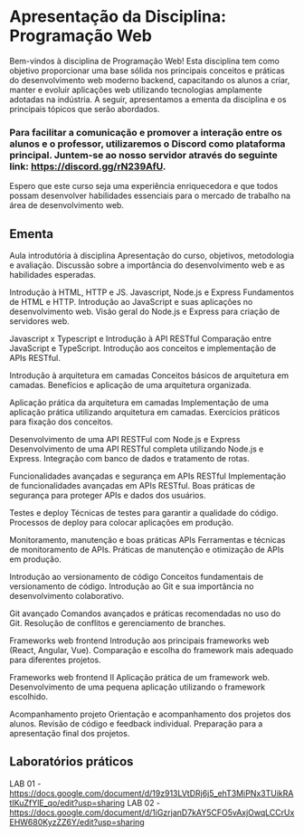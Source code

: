 # Apresentação da Disciplina: Programação Web

Bem-vindos à disciplina de Programação Web! Esta disciplina tem como objetivo proporcionar uma base sólida nos principais conceitos e práticas do desenvolvimento web moderno backend, capacitando os alunos a criar, manter e evoluir aplicações web utilizando tecnologias amplamente adotadas na indústria. A seguir, apresentamos a ementa da disciplina e os principais tópicos que serão abordados.

### Para facilitar a comunicação e promover a interação entre os alunos e o professor, utilizaremos o Discord como plataforma principal. Juntem-se ao nosso servidor através do seguinte link: https://discord.gg/rN239AfU.

Espero que este curso seja uma experiência enriquecedora e que todos possam desenvolver habilidades essenciais para o mercado de trabalho na área de desenvolvimento web.

## Ementa 
Aula introdutória à disciplina
    Apresentação do curso, objetivos, metodologia e avaliação.
    Discussão sobre a importância do desenvolvimento web e as habilidades esperadas.

Introdução à HTML, HTTP e JS. Javascript, Node.js e Express
    Fundamentos de HTML e HTTP.
    Introdução ao JavaScript e suas aplicações no desenvolvimento web.
    Visão geral do Node.js e Express para criação de servidores web.

Javascript x Typescript e Introdução à API RESTful
    Comparação entre JavaScript e TypeScript.
    Introdução aos conceitos e implementação de APIs RESTful.

Introdução à arquitetura em camadas
    Conceitos básicos de arquitetura em camadas.
    Benefícios e aplicação de uma arquitetura organizada.

Aplicação prática da arquitetura em camadas
    Implementação de uma aplicação prática utilizando arquitetura em camadas.
    Exercícios práticos para fixação dos conceitos.

Desenvolvimento de uma API RESTFul com Node.js e Express
    Desenvolvimento de uma API RESTful completa utilizando Node.js e Express.
    Integração com banco de dados e tratamento de rotas.

Funcionalidades avançadas e segurança em APIs RESTful
    Implementação de funcionalidades avançadas em APIs RESTful.
    Boas práticas de segurança para proteger APIs e dados dos usuários.

Testes e deploy
    Técnicas de testes para garantir a qualidade do código.
    Processos de deploy para colocar aplicações em produção.

Monitoramento, manutenção e boas práticas APIs
    Ferramentas e técnicas de monitoramento de APIs.
    Práticas de manutenção e otimização de APIs em produção.

Introdução ao versionamento de código
    Conceitos fundamentais de versionamento de código.
    Introdução ao Git e sua importância no desenvolvimento colaborativo.

Git avançado
    Comandos avançados e práticas recomendadas no uso do Git.
    Resolução de conflitos e gerenciamento de branches.

Frameworks web frontend
    Introdução aos principais frameworks web (React, Angular, Vue).
    Comparação e escolha do framework mais adequado para diferentes projetos.

Frameworks web frontend II
    Aplicação prática de um framework web.
    Desenvolvimento de uma pequena aplicação utilizando o framework escolhido.

Acompanhamento projeto
    Orientação e acompanhamento dos projetos dos alunos.
    Revisão de código e feedback individual.
    Preparação para a apresentação final dos projetos.

## Laboratórios práticos
LAB 01 - https://docs.google.com/document/d/19z913LVtDRj6j5_ehT3MiPNx3TUikRAtIKuZfYlE_qo/edit?usp=sharing 
LAB 02 - https://docs.google.com/document/d/1iGzrjanD7kAY5CFO5vAxjOwqLCCrUxEHW680KyzZZ6Y/edit?usp=sharing
